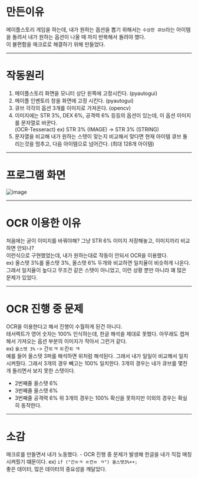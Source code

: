 # 만든이유
메이플스토리 게임을 하는데, 내가 원하는 옵션을 뽑기 위해서는 `수상한 큐브`라는 아이템을 돌려서 내가 원하는 옵션이 나올 때 까지 반복해서 돌려야 했다. <br>
이 불편함을 매크로로 해결하기 위해 만들었다.

---
# 작동원리
1. 메이플스토리 화면을 모니터 상단 왼쪽에 고정시킨다. (pyautogui)
2. 메이플 인벤토리 창을 화면에 고정 시킨다. (pyautogui)
3. 큐브 각각의 옵션 3개를 이미지로 가져온다. (opencv)
4. 이미지에는 STR 3%, DEX 6%, 공격력 6% 등등의 옵션이 있는데, 이 옵션 이미지를 문자열로 바꾼다. <br> (OCR-Tesseract)
   ex) STR 3% (IMAGE) -> STR 3% (STRING)
5. 문자열을 비교해 내가 원하는 스탯이 맞는지 비교해서 맞다면 현재 아이템 큐브 돌리는것을 멈추고, 다음 아이템으로 넘어간다. (최대 128개 아이템)

---
# 프로그램 화면
![image](https://github.com/minseojo/maple-macro/assets/64322765/a2148885-52c5-4a7c-9f11-7c8d95063967)

---
# OCR 이용한 이유 
처음에는 굳이 이미지를 바꿔야해? 그냥 STR 6% 이미지 저장해놓고, 이미지끼리 비교하면 안되나? <br>
이런식으로 구현했었는데, 내가 원하는대로 작동이 안되서 OCR을 이용했다. <br>
ex) 올스탯 3%를 올스탯 3%, 올스탯 6% 두개와 비교하면 일치율이 비슷하게 나온다. <br> 
그래서 일치율이 높다고 무조건 같은 스탯이 아니었고, 이런 상황 뿐만 아니라 꽤 많은 문제가 있었다. <br>

---
# OCR 진행 중 문제
OCR을 이용한다고 해서 진행이 수월하게 된건 아니다. <br>
테서렉트가 영어 숫자는 100% 인식하는데, 한글 해석을 제대로 못했다. 아무래도 캡쳐해서 가져오는 옵션 부분의 이미지가 작아서 그런거 같다. <br>
ex) `올스탯 3%` -> 간ㅌㅋ ㅌ칸ㅌ ㅋ <br>
예를 들어 올스탯 3퍼를 해석하면 위처럼 해석된다. 그래서 내가 일일이 비교해서 일치 시켜줬다. 그래서 3개의 경우 빼고는 100% 일치한다. 3개의 경우는 내가 큐브를 몇천개 돌리면서 보지 못한 스탯이다.
- 2번째줄 올스탯 6%
- 3번째줄 올스탯 6%
- 3번째줄 공격력 6%
위 3개의 경우는 100% 확신을 못하지만 이외의 경우는 확실히 동작한다. <br>

---
# 소감
매크로를 만들면서 내가 노동했다. - OCR 진행 중 문제가 발생해 한글을 내가 직접 매칭 시켜줬기 떄문이다. ex) `if ("간ㅌㅋ ㅌ칸ㅌ ㅋ") 올스탯3%++;` <br>
좋은 데이터, 많은 데이터의 중요성을 깨달았다.
